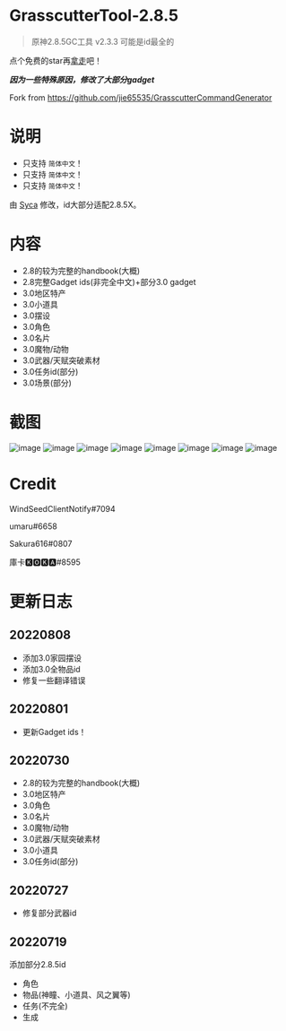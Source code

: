 # GrasscutterTool-2.8.5
> 原神2.8.5GC工具 v2.3.3
> 可能是id最全的

点个免费的star再[拿走](https://github.com/TeyvatL/GrasscutterTool-2.8.5/releases)吧！

***因为一些特殊原因，修改了大部分gadget***

Fork from https://github.com/jie65535/GrasscutterCommandGenerator

# 说明
 - 只支持 `简体中文`！
 - 只支持 `简体中文`！
 - 只支持 `简体中文`！

由 [Syca](https://github.com/Sycamore0) 修改，id大部分适配2.8.5X。

# 内容
 - 2.8的较为完整的handbook(大概)
 - 2.8完整Gadget ids(非完全中文)+部分3.0 gadget
 - 3.0地区特产
 - 3.0小道具
 - 3.0摆设
 - 3.0角色
 - 3.0名片
 - 3.0魔物/动物
 - 3.0武器/天赋突破素材
 - 3.0任务id(部分)
 - 3.0场景(部分)

# 截图
![image](https://user-images.githubusercontent.com/64587684/183325240-0c86448a-83cb-4a20-b994-70143cc81b2f.png)
![image](https://user-images.githubusercontent.com/64587684/183325268-bfef9c8a-edb0-46e7-9615-262eb07afcbc.png)
![image](https://user-images.githubusercontent.com/64587684/183325312-3569d44e-b936-4ad0-a878-d79f2c2c65ce.png)
![image](https://user-images.githubusercontent.com/64587684/183325287-8e1bf520-a6e2-40f7-8cb4-f3823c245126.png)
![image](https://user-images.githubusercontent.com/64587684/183325336-11fbc00b-938f-4c0d-9740-5b9f0687d1d0.png)
![image](https://user-images.githubusercontent.com/64587684/183325351-ed574d50-4572-427f-9aaa-b9e4d0103c42.png)
![image](https://user-images.githubusercontent.com/64587684/183325377-33078e98-7d49-442d-a193-e14fe911e7b6.png)
![image](https://user-images.githubusercontent.com/64587684/183325396-306c3728-cfe1-4da9-96cd-29255f4297e2.png)

# Credit
WindSeedClientNotify#7094

umaru#6658

Sakura616#0807

庫卡🅺🅾🅺🅰#8595

# 更新日志
## 20220808
 - 添加3.0家园摆设
 - 添加3.0全物品id
 - 修复一些翻译错误
## 20220801
 - 更新Gadget ids！
## 20220730
 - 2.8的较为完整的handbook(大概)
 - 3.0地区特产
 - 3.0角色
 - 3.0名片
 - 3.0魔物/动物
 - 3.0武器/天赋突破素材
 - 3.0小道具
 - 3.0任务id(部分)
## 20220727
 - 修复部分武器id
## 20220719
添加部分2.8.5id
 - 角色
 - 物品(神瞳、小道具、风之翼等)
 - 任务(不完全)
 - 生成
